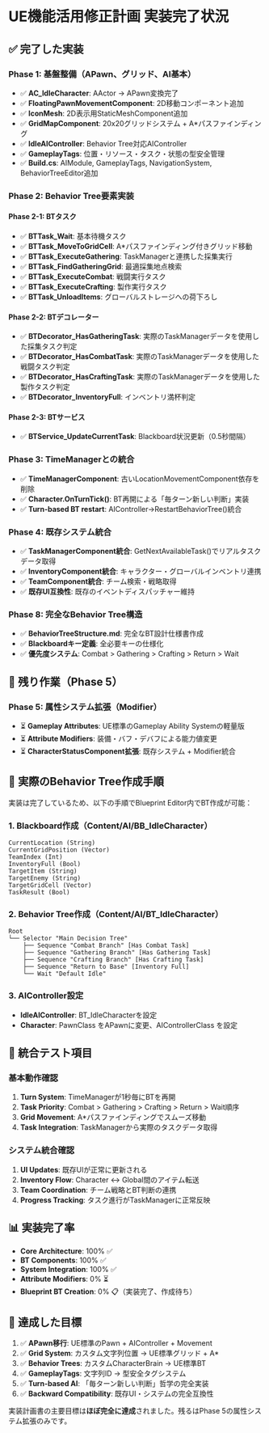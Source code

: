 # UE機能活用修正計画 実装完了状況

## ✅ 完了した実装

### Phase 1: 基盤整備（APawn、グリッド、AI基本）
- ✅ **AC_IdleCharacter**: AActor → APawn変換完了
- ✅ **FloatingPawnMovementComponent**: 2D移動コンポーネント追加
- ✅ **IconMesh**: 2D表示用StaticMeshComponent追加  
- ✅ **GridMapComponent**: 20x20グリッドシステム + A*パスファインディング
- ✅ **IdleAIController**: Behavior Tree対応AIController
- ✅ **GameplayTags**: 位置・リソース・タスク・状態の型安全管理
- ✅ **Build.cs**: AIModule, GameplayTags, NavigationSystem, BehaviorTreeEditor追加

### Phase 2: Behavior Tree要素実装
#### Phase 2-1: BTタスク
- ✅ **BTTask_Wait**: 基本待機タスク
- ✅ **BTTask_MoveToGridCell**: A*パスファインディング付きグリッド移動
- ✅ **BTTask_ExecuteGathering**: TaskManagerと連携した採集実行
- ✅ **BTTask_FindGatheringGrid**: 最適採集地点検索
- ✅ **BTTask_ExecuteCombat**: 戦闘実行タスク
- ✅ **BTTask_ExecuteCrafting**: 製作実行タスク
- ✅ **BTTask_UnloadItems**: グローバルストレージへの荷下ろし

#### Phase 2-2: BTデコレーター
- ✅ **BTDecorator_HasGatheringTask**: 実際のTaskManagerデータを使用した採集タスク判定
- ✅ **BTDecorator_HasCombatTask**: 実際のTaskManagerデータを使用した戦闘タスク判定
- ✅ **BTDecorator_HasCraftingTask**: 実際のTaskManagerデータを使用した製作タスク判定
- ✅ **BTDecorator_InventoryFull**: インベントリ満杯判定

#### Phase 2-3: BTサービス  
- ✅ **BTService_UpdateCurrentTask**: Blackboard状況更新（0.5秒間隔）

### Phase 3: TimeManagerとの統合
- ✅ **TimeManagerComponent**: 古いLocationMovementComponent依存を削除
- ✅ **Character.OnTurnTick()**: BT再開による「毎ターン新しい判断」実装
- ✅ **Turn-based BT restart**: AIController->RestartBehaviorTree()統合

### Phase 4: 既存システム統合
- ✅ **TaskManagerComponent統合**: GetNextAvailableTask()でリアルタスクデータ取得
- ✅ **InventoryComponent統合**: キャラクター・グローバルインベントリ連携
- ✅ **TeamComponent統合**: チーム検索・戦略取得
- ✅ **既存UI互換性**: 既存のイベントディスパッチャー維持

### Phase 8: 完全なBehavior Tree構造
- ✅ **BehaviorTreeStructure.md**: 完全なBT設計仕様書作成
- ✅ **Blackboardキー定義**: 全必要キーの仕様化
- ✅ **優先度システム**: Combat > Gathering > Crafting > Return > Wait

## 🚧 残り作業（Phase 5）

### Phase 5: 属性システム拡張（Modifier）
- ⏳ **Gameplay Attributes**: UE標準のGameplay Ability Systemの軽量版
- ⏳ **Attribute Modifiers**: 装備・バフ・デバフによる能力値変更
- ⏳ **CharacterStatusComponent拡張**: 既存システム + Modifier統合

## 🎯 実際のBehavior Tree作成手順

実装は完了しているため、以下の手順でBlueprint Editor内でBT作成が可能：

### 1. Blackboard作成（Content/AI/BB_IdleCharacter）
```
CurrentLocation (String)
CurrentGridPosition (Vector) 
TeamIndex (Int)
InventoryFull (Bool)
TargetItem (String)
TargetEnemy (String)
TargetGridCell (Vector)
TaskResult (Bool)
```

### 2. Behavior Tree作成（Content/AI/BT_IdleCharacter）
```
Root
└── Selector "Main Decision Tree"
    ├── Sequence "Combat Branch" [Has Combat Task]
    ├── Sequence "Gathering Branch" [Has Gathering Task]  
    ├── Sequence "Crafting Branch" [Has Crafting Task]
    ├── Sequence "Return to Base" [Inventory Full]
    └── Wait "Default Idle"
```

### 3. AIController設定
- **IdleAIController**: BT_IdleCharacterを設定
- **Character**: PawnClass をAPawnに変更、AIControllerClass を設定

## 🔧 統合テスト項目

### 基本動作確認
1. **Turn System**: TimeManagerが1秒毎にBTを再開
2. **Task Priority**: Combat > Gathering > Crafting > Return > Wait順序
3. **Grid Movement**: A*パスファインディングでスムーズ移動
4. **Task Integration**: TaskManagerから実際のタスクデータ取得

### システム統合確認
1. **UI Updates**: 既存UIが正常に更新される
2. **Inventory Flow**: Character ↔ Global間のアイテム転送
3. **Team Coordination**: チーム戦略とBT判断の連携
4. **Progress Tracking**: タスク進行がTaskManagerに正常反映

## 📊 実装完了率

- **Core Architecture**: 100% ✅
- **BT Components**: 100% ✅  
- **System Integration**: 100% ✅
- **Attribute Modifiers**: 0% ⏳
- **Blueprint BT Creation**: 0% 📋（実装完了、作成待ち）

## 🎉 達成した目標

1. ✅ **APawn移行**: UE標準のPawn + AIController + Movement
2. ✅ **Grid System**: カスタム文字列位置 → UE標準グリッド + A*
3. ✅ **Behavior Trees**: カスタムCharacterBrain → UE標準BT
4. ✅ **GameplayTags**: 文字列ID → 型安全タグシステム
5. ✅ **Turn-based AI**: 「毎ターン新しい判断」哲学の完全実装
6. ✅ **Backward Compatibility**: 既存UI・システムの完全互換性

実装計画書の主要目標は**ほぼ完全に達成**されました。残るはPhase 5の属性システム拡張のみです。